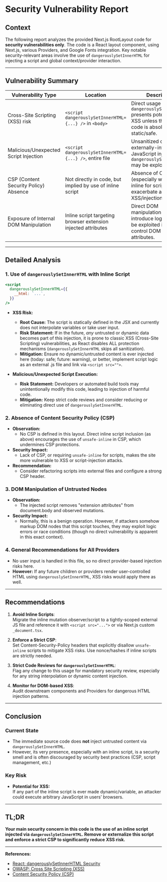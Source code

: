 # Security Vulnerability Report

## Context

The following report analyzes the provided Next.js RootLayout code for **security vulnerabilities only**. The code is a React layout component, using Next.js, various Providers, and Google Fonts integration. Key notable security-relevant areas involve the use of `dangerouslySetInnerHTML` for injecting a script and global context/provider interaction.

---

## Vulnerability Summary

| Vulnerability Type                    | Location                                                      | Description                                                                                                              |
| ------------------------------------- | ------------------------------------------------------------- | ------------------------------------------------------------------------------------------------------------------------ |
| Cross-Site Scripting (XSS) risk       | `<script dangerouslySetInnerHTML={...} />` in `<body>`        | Direct usage of `dangerouslySetInnerHTML` presents potential for XSS unless the injected code is absolutely static/safe. |
| Malicious/Unexpected Script Injection | `<script dangerouslySetInnerHTML={...} />`, entire file       | Unsanitized or externally-influenced JavaScript injected via `dangerouslySetInnerHTML` may be exploited.                 |
| CSP (Content Security Policy) Absence | Not directly in code, but implied by use of inline script     | Absence of CSP (especially with unsafe-inline for scripts) will exacerbate any XSS/injection risks.                      |
| Exposure of Internal DOM Manipulation | Inline script targeting browser extension injected attributes | Direct DOM manipulation may introduce logic errors or be exploited if attackers control DOM nodes or attributes.         |

---

## Detailed Analysis

### 1. Use of `dangerouslySetInnerHTML` with Inline Script

```jsx
<script
  dangerouslySetInnerHTML={{
    __html: `...`,
  }}
/>
```

- **XSS Risk:**
  - **Root Cause:** The script is statically defined in the JSX and currently does not interpolate variables or take user input.
  - **Risk Statement:** If in the future, _any_ untrusted or dynamic data becomes part of this injection, it is prone to classic XSS (Cross-Site Scripting) vulnerabilities, as React disables ALL protection mechanisms (`dangerouslySetInnerHTML` skips all sanitization).
  - **Mitigation:** Ensure no dynamic/untrusted content is ever injected here (today: safe; future: warning), or better, implement script logic as an external .js file and link via `<script src="">`.

- **Malicious/Unexpected Script Execution:**
  - **Risk Statement:** Developers or automated build tools may unintentionally modify this code, leading to injection of harmful code.
  - **Mitigation:** Keep strict code reviews and consider reducing or eliminating direct use of `dangerouslySetInnerHTML`.

### 2. Absence of Content Security Policy (CSP)

- **Observation:**
  - No CSP is defined in this layout. Direct inline script inclusion (as above) encourages the use of `unsafe-inline` in CSP, which undermines CSP protections.
- **Security Impact:**
  - Lack of CSP, or requiring `unsafe-inline` for scripts, makes the site more vulnerable to XSS or script-injection attacks.
- **Recommendation:**
  - Consider refactoring scripts into external files and configure a strong CSP header.

### 3. DOM Manipulation of Untrusted Nodes

- **Observation:**
  - The injected script removes "extension attributes" from document.body and observed mutations.
- **Security Impact:**
  - Normally, this is a benign operation. However, if attackers somehow markup DOM nodes that this script touches, they may exploit logic errors or race conditions (though no direct vulnerability is apparent in this exact context).

### 4. General Recommendations for All Providers

- No user input is handled in this file, so no direct provider-based injection risks here.
- **However:** If any future children or providers render user-controlled HTML using `dangerouslySetInnerHTML`, XSS risks would apply there as well.

---

## Recommendations

1. **Avoid Inline Scripts**:  
   Migrate the inline mutation observer/script to a tightly-scoped external JS file and reference it with `<script src="...">` or via Next.js custom `_document.tsx`.
2. **Enforce a Strict CSP**:  
   Set Content-Security-Policy headers that explicitly disallow `unsafe-inline` scripts to mitigate XSS risks. Use nonce/hashes if inline scripts are strictly needed.

3. **Strict Code Reviews for `dangerouslySetInnerHTML`**:  
   Flag any change to this usage for mandatory security review, especially for any string interpolation or dynamic content injection.

4. **Monitor for DOM-based XSS**:  
   Audit downstream components and Providers for dangerous HTML injection patterns.

---

## Conclusion

### **Current State**

- The immediate source code does **not** inject untrusted content via `dangerouslySetInnerHTML`.
- However, its very presence, especially with an inline script, is a security smell and is often discouraged by security best practices (CSP, script management, etc.)

### **Key Risk**

- **Potential for XSS:**  
  If any part of the inline script is ever made dynamic/variable, an attacker could execute arbitrary JavaScript in users’ browsers.

---

## TL;DR

**Your main security concern in this code is the use of an inline script injected via `dangerouslySetInnerHTML`. Remove or externalize this script and enforce a strict CSP to significantly reduce XSS risk.**

---

**References:**

- [React: dangerouslySetInnerHTML Security](https://react.dev/docs/dom-elements.html#dangerouslysetinnerhtml)
- [OWASP: Cross Site Scripting (XSS)](https://owasp.org/www-community/attacks/xss/)
- [Content Security Policy (CSP)](https://developer.mozilla.org/docs/Web/HTTP/CSP)
